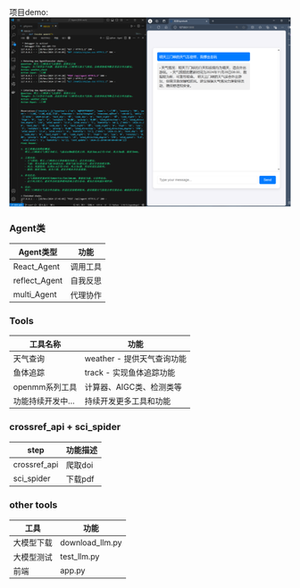 项目demo:
![鱼的图片](./demo.png)

### Agent类
|  Agent类型      |  功能       
|-----------------|------------|
| React_Agent     | 调用工具    |
| reflect_Agent   | 自我反思    |
| multi_Agent     | 代理协作    |

### Tools
| 工具名称          | 功能                               |
|------------------|----------------------------------------|
| 天气查询          | weather - 提供天气查询功能            |
| 鱼体追踪          | track - 实现鱼体追踪功能               |
| openmm系列工具    | 计算器、AIGC类、检测类等               |
| 功能持续开发中…   | 持续开发更多工具和功能                 |

### crossref_api + sci_spider 
| step          | 功能描述                               |
|------------------|----------------------------------------|
| crossref_api          | 爬取doi            |
|sci_spider|下载pdf|

### other tools
| 工具          | 功能                               |
|------------------|----------------------------------------|
| 大模型下载          |download_llm.py            |
|大模型测试|test_llm.py|
|前端|app.py|

